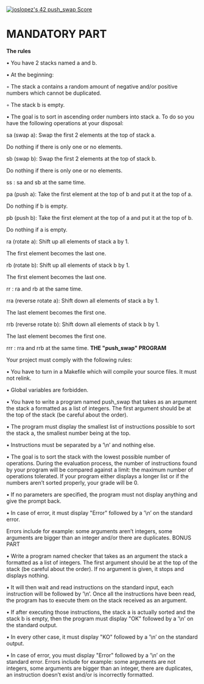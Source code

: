 <a href="https://github.com/JaeSeoKim/badge42"><img src="https://badge42.vercel.app/api/v2/cl4qxms4g001609l49j835g66/project/2597729" alt="joslopez's 42 push_swap Score" /></a>
# MANDATORY PART
<b>The rules</b>
<p>• You have 2 stacks named a and b.</p>
<p>• At the beginning:</p>
<p>◦ The stack a contains a random amount of negative and/or positive numbers which cannot be duplicated.</p>
<p>◦ The stack b is empty.</p>
<p>• The goal is to sort in ascending order numbers into stack a. To do so you have the following operations at your disposal:</p>
<p>sa (swap a): Swap the first 2 elements at the top of stack a.</p>
<p>Do nothing if there is only one or no elements.</p>
<p>sb (swap b): Swap the first 2 elements at the top of stack b.</p>
<p>Do nothing if there is only one or no elements.</p>
<p>ss : sa and sb at the same time.</p>
<p>pa (push a): Take the first element at the top of b and put it at the top of a.</p>
<p>Do nothing if b is empty.</p>
<p>pb (push b): Take the first element at the top of a and put it at the top of b.</p>
<p>Do nothing if a is empty.</p>
<p>ra (rotate a): Shift up all elements of stack a by 1.</p>
<p>The first element becomes the last one.</p>
<p>rb (rotate b): Shift up all elements of stack b by 1.</p>
<p>The first element becomes the last one.</p>
<p>rr : ra and rb at the same time.</p>
<p>rra (reverse rotate a): Shift down all elements of stack a by 1.</p>
<p>The last element becomes the first one.</p>
<p>rrb (reverse rotate b): Shift down all elements of stack b by 1.</p>
<p>The last element becomes the first one.</p>
<p>rrr : rra and rrb at the same time.<n/p>
<b>THE "push_swap" PROGRAM</b>
<p>Your project must comply with the following rules:</p>
<p>• You have to turn in a Makefile which will compile your source files. It must not
relink.</p>
<p>• Global variables are forbidden.</p>
<p>• You have to write a program named push_swap that takes as an argument the stack
a formatted as a list of integers. The first argument should be at the top of the
stack (be careful about the order).</p>
<p>• The program must display the smallest list of instructions possible to sort the stack
a, the smallest number being at the top.</p>
<p>• Instructions must be separated by a ’\n’ and nothing else.</p>
<p>• The goal is to sort the stack with the lowest possible number of operations. During
the evaluation process, the number of instructions found by your program will be
compared against a limit: the maximum number of operations tolerated. If your
program either displays a longer list or if the numbers aren’t sorted properly, your
grade will be 0.</p>
<p>• If no parameters are specified, the program must not display anything and give the
prompt back.</p>
<p>• In case of error, it must display "Error" followed by a ’\n’ on the standard error.
<p>Errors include for example: some arguments aren’t integers, some arguments are
bigger than an integer and/or there are duplicates.<n/p>
<n/b>BONUS PART</b>
<p>• Write a program named checker that takes as an argument the stack a formatted
as a list of integers. The first argument should be at the top of the stack (be careful
about the order). If no argument is given, it stops and displays nothing.</p>
<p>• It will then wait and read instructions on the standard input, each instruction will
be followed by ’\n’. Once all the instructions have been read, the program has to
execute them on the stack received as an argument.</p>
<p>• If after executing those instructions, the stack a is actually sorted and the stack b
is empty, then the program must display "OK" followed by a ’\n’ on the standard
output.</p>
<p>• In every other case, it must display "KO" followed by a ’\n’ on the standard output.</p>
<p>• In case of error, you must display "Error" followed by a ’\n’ on the standard error. Errors include for example: some arguments are not integers, some arguments
are bigger than an integer, there are duplicates, an instruction doesn’t exist and/or
is incorrectly formatted.</p>
